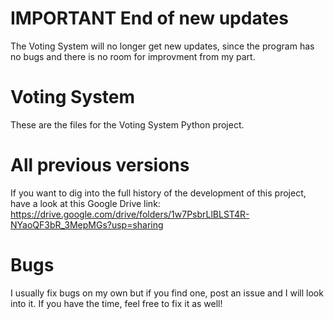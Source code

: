 # IMPORTANT End of new updates
The Voting System will no longer get new updates, since the program has no bugs and there is no room for improvment from my part.

# Voting System
These are the files for the Voting System Python project.

# All previous versions
If you want to dig into the full history of the development of this project, have a look at this Google Drive link: https://drive.google.com/drive/folders/1w7PsbrLlBLST4R-NYaoQF3bR_3MepMGs?usp=sharing

# Bugs
I usually fix bugs on my own but if you find one, post an issue and I will look into it. If you have the time, feel free to fix it as well!
